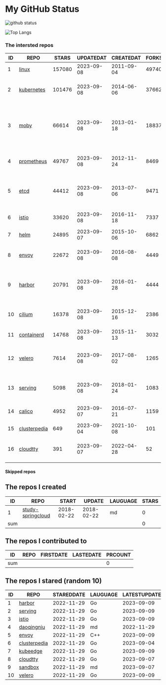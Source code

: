 # My GitHub Status

<img src="https://github-readme-stats-1.yihong0618.vercel.app/api?username=daoqingniu&show_icons=true&&&hide_title=true&count_private=true" alt="github status" />

![Top Langs](https://github-readme-stats-1.yihong0618.vercel.app/api/top-langs/?username=daoqingniu&layout=compact)

<!--START_SECTION:github_repos-->
### The intersted repos
| ID |                              REPO                               | STARS  | UPDATEDAT  | CREATEDAT  | FORKSCOUNT |                                              DESCRIPTIONS                                              |
|----|-----------------------------------------------------------------|--------|------------|------------|------------|--------------------------------------------------------------------------------------------------------|
|  1 | [linux](https://github.com/torvalds/linux)                      | 157080 | 2023-09-08 | 2011-09-04 |      49740 | Linux kernel source tree                                                                               |
|  2 | [kubernetes](https://github.com/kubernetes/kubernetes)          | 101476 | 2023-09-08 | 2014-06-06 |      37662 | Production-Grade Container Scheduling and Management                                                   |
|  3 | [moby](https://github.com/moby/moby)                            |  66614 | 2023-09-08 | 2013-01-18 |      18837 | Moby Project - a collaborative project for the container ecosystem to assemble container-based systems |
|  4 | [prometheus](https://github.com/prometheus/prometheus)          |  49767 | 2023-09-08 | 2012-11-24 |       8469 | The Prometheus monitoring system and time series database.                                             |
|  5 | [etcd](https://github.com/etcd-io/etcd)                         |  44412 | 2023-09-08 | 2013-07-06 |       9471 | Distributed reliable key-value store for the most critical data of a distributed system                |
|  6 | [istio](https://github.com/istio/istio)                         |  33620 | 2023-09-08 | 2016-11-18 |       7337 | Connect, secure, control, and observe services.                                                        |
|  7 | [helm](https://github.com/helm/helm)                            |  24895 | 2023-09-07 | 2015-10-06 |       6862 | The Kubernetes Package Manager                                                                         |
|  8 | [envoy](https://github.com/envoyproxy/envoy)                    |  22672 | 2023-09-08 | 2016-08-08 |       4449 | Cloud-native high-performance edge/middle/service proxy                                                |
|  9 | [harbor](https://github.com/goharbor/harbor)                    |  20791 | 2023-09-08 | 2016-01-28 |       4444 | An open source trusted cloud native registry project that stores, signs, and scans content.            |
| 10 | [cilium](https://github.com/cilium/cilium)                      |  16378 | 2023-09-08 | 2015-12-16 |       2386 | eBPF-based Networking, Security, and Observability                                                     |
| 11 | [containerd](https://github.com/containerd/containerd)          |  14768 | 2023-09-08 | 2015-11-13 |       3032 | An open and reliable container runtime                                                                 |
| 12 | [velero](https://github.com/vmware-tanzu/velero)                |   7614 | 2023-09-08 | 2017-08-02 |       1265 | Backup and migrate Kubernetes applications and their persistent volumes                                |
| 13 | [serving](https://github.com/knative/serving)                   |   5098 | 2023-09-08 | 2018-01-24 |       1083 | Kubernetes-based, scale-to-zero, request-driven compute                                                |
| 14 | [calico](https://github.com/projectcalico/calico)               |   4952 | 2023-09-07 | 2016-07-21 |       1159 | Cloud native networking and network security                                                           |
| 15 | [clusterpedia](https://github.com/clusterpedia-io/clusterpedia) |    649 | 2023-09-04 | 2021-10-08 |        101 | The Encyclopedia of Kubernetes clusters                                                                |
| 16 | [cloudtty](https://github.com/cloudtty/cloudtty)                |    391 | 2023-09-07 | 2022-04-28 |         52 | A Friendly Kubernetes CloudShell (Web Terminal) !                                                      |



#### Skipped repos
<!--END_SECTION:github_repos-->

<!--START_SECTION:my_github-->
## The repos I created
| ID  |                                 REPO                                 |   START    |   UPDATE   | LAUGUAGE | STARS |
|-----|----------------------------------------------------------------------|------------|------------|----------|-------|
|   1 | [study-springcloud](https://github.com/daoqingniu/study-springcloud) | 2018-02-22 | 2018-02-22 | md       |     0 |
| sum |                                                                      |            |            |          |     0 |

## The repos I contributed to
| ID  | REPO | FIRSTDATE | LASTEDATE | PRCOUNT |
|-----|------|-----------|-----------|---------|
| sum |      |           |           |       0 |

## The repos I stared (random 10)
| ID |                              REPO                               | STAREDDATE | LAUGUAGE | LATESTUPDATE |
|----|-----------------------------------------------------------------|------------|----------|--------------|
|  1 | [harbor](https://github.com/goharbor/harbor)                    | 2022-11-29 | Go       | 2023-09-09   |
|  2 | [serving](https://github.com/knative/serving)                   | 2022-11-29 | Go       | 2023-09-09   |
|  3 | [istio](https://github.com/istio/istio)                         | 2022-11-29 | Go       | 2023-09-09   |
|  4 | [daoqingniu](https://github.com/daoqingniu/daoqingniu)          | 2022-11-29 | md       | 2022-11-29   |
|  5 | [envoy](https://github.com/envoyproxy/envoy)                    | 2022-11-29 | C++      | 2023-09-09   |
|  6 | [clusterpedia](https://github.com/clusterpedia-io/clusterpedia) | 2022-11-29 | Go       | 2023-09-04   |
|  7 | [kubeedge](https://github.com/kubeedge/kubeedge)                | 2022-11-29 | Go       | 2023-09-09   |
|  8 | [cloudtty](https://github.com/cloudtty/cloudtty)                | 2022-11-29 | Go       | 2023-09-07   |
|  9 | [sandbox](https://github.com/cncf/sandbox)                      | 2022-11-29 | md       | 2023-09-07   |
| 10 | [velero](https://github.com/vmware-tanzu/velero)                | 2022-11-29 | Go       | 2023-09-09   |

<!--END_SECTION:my_github-->

